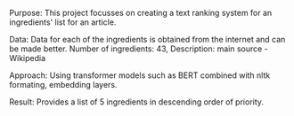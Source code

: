 Purpose: This project focusses on creating a text ranking system for an ingredients' list for an article.

Data: Data for each of the ingredients is obtained from the internet and can be made better.
	    Number of ingredients: 43, Description: main source - Wikipedia

Approach: Using transformer models such as BERT combined with nltk formating, embedding layers.

Result: Provides a list of 5 ingredients in descending order of priority.
